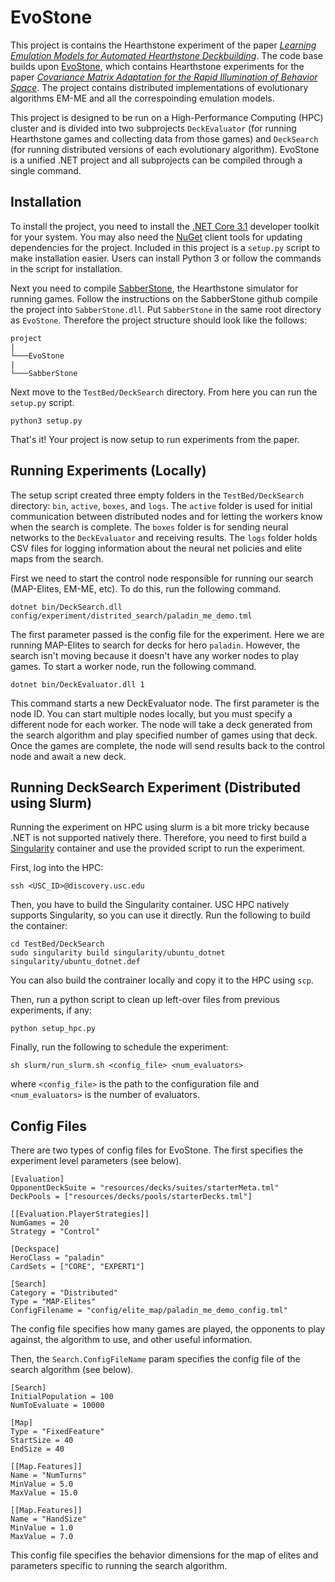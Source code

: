 # EvoStone

This project is contains the Hearthstone experiment of the paper *[Learning Emulation Models for Automated Hearthstone Deckbuilding]()*. The code base builds upon [EvoStone](https://github.com/tehqin/EvoStone), which contains Hearthstone experiments for the paper *[Covariance Matrix Adaptation for the Rapid Illumination of Behavior Space](https://arxiv.org/abs/1912.02400)*. The project contains distributed implementations of evolutionary algorithms EM-ME and all the correspoinding emulation models.

This project is designed to be run on a High-Performance Computing (HPC) cluster and is divided into two subprojects `DeckEvaluator` (for running Hearthstone games and collecting data from those games) and `DeckSearch` (for running distributed versions of each evolutionary algorithm). EvoStone is a unified .NET project and all subprojects can be compiled through a single command.

## Installation
To install the project, you need to install the [.NET Core 3.1](https://dotnet.microsoft.com/download) developer toolkit for your system. You may also need the [NuGet](https://docs.microsoft.com/en-us/nuget/install-nuget-client-tools) client tools for updating dependencies for the project. Included in this project is a `setup.py` script to make installation easier. Users can install Python 3 or follow the commands in the script for installation.

Next you need to compile [SabberStone](https://github.com/HearthSim/SabberStone), the Hearthstone simulator for running games. Follow the instructions on the SabberStone github compile the project into `SabberStone.dll`. Put `SabberStone` in the same root directory as `EvoStone`. Therefore the project structure should look like the follows:
```
project
|
└───EvoStone
|
└───SabberStone
```

Next move to the `TestBed/DeckSearch` directory. From here you can run the `setup.py` script.

```
python3 setup.py
```
That's it! Your project is now setup to run experiments from the paper.

## Running Experiments (Locally)

The setup script created three empty folders in the `TestBed/DeckSearch` directory: `bin`, `active`, `boxes`, and `logs`. The `active` folder is used for initial communication between distributed nodes and for letting the workers know when the search is complete. The `boxes` folder is for sending neural networks to the `DeckEvaluator` and receiving results. The `logs` folder holds CSV files for logging information about the neural net policies and elite maps from the search.

First we need to start the control node responsible for running our search (MAP-Elites, EM-ME, etc). To do this, run the following command.

```
dotnet bin/DeckSearch.dll config/experiment/distrited_search/paladin_me_demo.tml
```

The first parameter passed is the config file for the experiment. Here we are running MAP-Elites to search for decks for hero `paladin`. However, the search isn't moving because it doesn't have any worker nodes to play games. To start a worker node, run the following command.

```
dotnet bin/DeckEvaluator.dll 1
```

This command starts a new DeckEvaluator node. The first parameter is the node ID. You can start multiple nodes locally, but you must specify a different node for each worker. The node will take a deck generated from the search algorithm and play specified number of games using that deck. Once the games are complete, the node will send results back to the control node and await a new deck.


## Running DeckSearch Experiment (Distributed using Slurm)

Running the experiment on HPC using slurm is a bit more tricky because .NET is not supported natively there. Therefore, you need to first build a [Singularity](https://sylabs.io/docs/) container and use the provided script to run the experiment.

First, log into the HPC:
```
ssh <USC_ID>@discovery.usc.edu
```

Then, you have to build the Singularity container. USC HPC natively supports Singularity, so you can use it directly. Run the following to build the container:
```
cd TestBed/DeckSearch
sudo singularity build singularity/ubuntu_dotnet singularity/ubuntu_dotnet.def
```

You can also build the contrainer locally and copy it to the HPC using `scp`.

Then, run a python script to clean up left-over files from previous experiments, if any:
```
python setup_hpc.py
```

Finally, run the following to schedule the experiment:
```
sh slurm/run_slurm.sh <config_file> <num_evaluators>
```
where `<config_file>` is the path to the configuration file and `<num_evaluators>` is the number of evaluators.


## Config Files

There are two types of config files for EvoStone. The first specifies the experiment level parameters (see below).

```
[Evaluation]
OpponentDeckSuite = "resources/decks/suites/starterMeta.tml"
DeckPools = ["resources/decks/pools/starterDecks.tml"]

[[Evaluation.PlayerStrategies]]
NumGames = 20
Strategy = "Control"

[Deckspace]
HeroClass = "paladin"
CardSets = ["CORE", "EXPERT1"]

[Search]
Category = "Distributed"
Type = "MAP-Elites"
ConfigFilename = "config/elite_map/paladin_me_demo_config.tml"
```

The config file specifies how many games are played, the opponents to play against, the algorithm to use, and other useful information.

Then, the `Search.ConfigFileName` param specifies the config file of the search algorithm (see below).

```
[Search]
InitialPopulation = 100
NumToEvaluate = 10000

[Map]
Type = "FixedFeature"
StartSize = 40
EndSize = 40

[[Map.Features]]
Name = "NumTurns"
MinValue = 5.0
MaxValue = 15.0

[[Map.Features]]
Name = "HandSize"
MinValue = 1.0
MaxValue = 7.0
```

This config file specifies the behavior dimensions for the map of elites and parameters specific to running the search algorithm.
